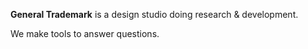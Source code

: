 **General Trademark** is a design studio doing research & development.

We make tools to answer questions.
